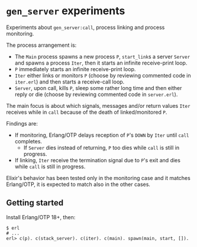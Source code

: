# `gen_server` experiments

Experiments about `gen_server:call`, process linking and process monitoring.

The process arrangement is:

- The `Main` process spawns a new process `P`, `start_link`s a server `Server` and spawns a process `Iter`, then it starts an infinite receive-print loop.
- `P` immediately starts an infinite receive-print loop.
- `Iter` either links or monitors `P` (choose by reviewing commented code in `iter.erl`) and then starts a receive-call loop.
- `Server`, upon call, kills `P`, sleep some rather long time and then either reply or die (choose by reviewing commented code in `server.erl`).

The main focus is about which signals, messages and/or return values `Iter` receives while in `call` because of the death of linked/monitored `P`.

Findings are:

- If monitoring, Erlang/OTP delays reception of `P`'s `DOWN` by `Iter` until `call` completes.
  - If `Server` dies instead of returning, `P` too dies while `call` is still in progress.
- If linking, `Iter` receive the termination signal due to `P`'s exit and dies while `call` is still in progress.

Elixir's behavior has been tested only in the monitoring case and it matches Erlang/OTP, it is expected to match also in the other cases.

## Getting started

Install Erlang/OTP 18+, then:

```
$ erl
# ...
erl> c(p). c(stack_server). c(iter). c(main). spawn(main, start, []).
```
